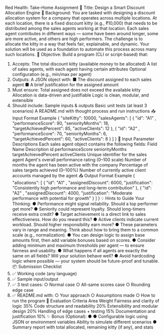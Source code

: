 Red Health: Take-Home Assignment
📌 Title:
Design a Smart Discount Allocation Engine
🧭 Background:
You are tasked with designing a discount allocation system for a company that operates across
multiple locations. At each location, there is a fixed discount kitty (e.g., ₹10,000) that needs to
be distributed among the sales agents working at that location.
Each sales agent contributes in different ways — some have been around longer, some are
more active, and others are high performers. The challenge is to allocate the kitty in a way that
feels fair, explainable, and dynamic.
Your solution will be used as a foundation to automate this process across many such
locations.
🎯 Objective:
Build a program (CLI or script-based) that:
1. Accepts:
The total discount kitty (available money to be allocated)
A list of sales agents, with each agent having certain attributes
Optional configuration (e.g., min/max per agent)
2. Outputs:
A JSON object with:
■ The discount assigned to each sales agent
■ A brief justification for the assigned amount
3. Must ensure:
Total assigned does not exceed the available kitty
Allocation is data-driven and justifiable
Logic is clean, modular, and extensible
4. Should include:
Sample inputs & outputs
Basic unit tests (at least 3 scenarios)
A README.md with thought process and run instructions
📥 Input Format Example
{
"siteKitty": 10000,
"salesAgents": [
{
"id": "A1"
,
"performanceScore": 90,
"seniorityMonths": 18,
"targetAchievedPercent": 85,
"activeClients": 12
},
{
"id": "A2"
,
"performanceScore": 70,
"seniorityMonths": 6,
"targetAchievedPercent": 60,
"activeClients": 8
}
]
}
📘 Input Parameter Descriptions
Each sales agent object contains the following fields:
Field Name Description
id performanceScore seniorityMonths targetAchievedPercent activeClients Unique identifier for the sales agent
Agent's overall performance rating (0–100 scale)
Number of months the agent has been active with the company
Percentage of sales targets achieved (0–100%)
Number of currently active client accounts managed by the
agent
📤 Output Format Example
{
"allocations": [
{
"id": "A1"
,
"assignedDiscount": 6000,
"justification": "Consistently high performance and long-term contribution"
},
{
"id": "A2"
,
"assignedDiscount": 4000,
"justification": "Moderate performance with potential for growth"
}
]
}
💡 Hints to Guide Your Thinking:
●
Performance might signal reliability. Should a top performer get more?
●
Seniority could represent loyalty. Should long-timers receive extra credit?
●
Target achievement is a direct link to sales effectiveness. How do you reward this?
●
Active clients indicate current workload. Should higher responsibility earn more?
●
These parameters vary in range and meaning. Think about how to bring them to a
common scale (e.g., normalization).
●
You can design logic to assign base amounts first, then add variable bonuses based on
scores.
●
Consider adding minimum and maximum thresholds per agent — to ensure fairness
and usability.
●
What happens if all agents are exactly the same on all fields? Will your solution
behave well?
●
Avoid hardcoding logic where possible — your system should be future-proof and
tunable.
📦 Submission Checklist
1. ✅ Working code (any language)
2. ✅ Sample input/output
3. ✅ 3 test cases:
○
Normal case
○
All-same scores case
○
Rounding edge case
4. ✅ README.md with:
○
Your approach
○
Assumptions made
○
How to run the program
🧪 Evaluation Criteria
Area Weight
Fairness and clarity of logic 35%
Code structure and readability 20%
Extensibility and modular
design
20%
Handling of edge cases +
testing
15%
Documentation and justification 10%
✨ Bonus (Optional):
●
●
Configurable logic using JSON or environment variables
Ability to simulate different scenarios
●
Summary report with total allocated, remaining kitty (if any), and stats